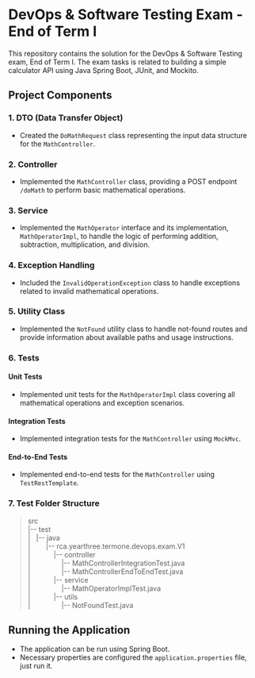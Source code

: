 # DevOps & Software Testing Exam - End of Term I

This repository contains the solution for the DevOps & Software Testing exam, End of Term I. The exam tasks is related to building a simple calculator API using Java Spring Boot, JUnit, and Mockito.

## Project Components

### 1. DTO (Data Transfer Object)

- Created the `DoMathRequest` class representing the input data structure for the `MathController`.

### 2. Controller

- Implemented the `MathController` class, providing a POST endpoint `/doMath` to perform basic mathematical operations.

### 3. Service

- Implemented the `MathOperator` interface and its implementation, `MathOperatorImpl`, to handle the logic of performing addition, subtraction, multiplication, and division.

### 4. Exception Handling

- Included the `InvalidOperationException` class to handle exceptions related to invalid mathematical operations.

### 5. Utility Class

- Implemented the `NotFound` utility class to handle not-found routes and provide information about available paths and usage instructions.

### 6. Tests

#### Unit Tests

- Implemented unit tests for the `MathOperatorImpl` class covering all mathematical operations and exception scenarios.

#### Integration Tests

- Implemented integration tests for the `MathController` using `MockMvc`.

#### End-to-End Tests

- Implemented end-to-end tests for the `MathController` using `TestRestTemplate`.

### 7. Test Folder Structure

>src&nbsp; <br>
|--&nbsp;test&nbsp; <br>
|&nbsp;&nbsp;&nbsp;|--&nbsp;java&nbsp; <br>
|&nbsp;&nbsp;&nbsp;&nbsp;&nbsp;&nbsp;&nbsp;&nbsp;|--&nbsp;rca.yearthree.termone.devops.exam.V1&nbsp; <br>
|&nbsp;&nbsp;&nbsp;&nbsp;&nbsp;&nbsp;&nbsp;&nbsp;&nbsp;&nbsp;&nbsp;&nbsp;|--&nbsp;controller&nbsp; <br>
|&nbsp;&nbsp;&nbsp;&nbsp;&nbsp;&nbsp;&nbsp;&nbsp;&nbsp;&nbsp;&nbsp;&nbsp;&nbsp;&nbsp;&nbsp;&nbsp;|--&nbsp;MathControllerIntegrationTest.java&nbsp; <br>
|&nbsp;&nbsp;&nbsp;&nbsp;&nbsp;&nbsp;&nbsp;&nbsp;&nbsp;&nbsp;&nbsp;&nbsp;&nbsp;&nbsp;&nbsp;&nbsp;|--&nbsp;MathControllerEndToEndTest.java&nbsp; <br>
|&nbsp;&nbsp;&nbsp;&nbsp;&nbsp;&nbsp;&nbsp;&nbsp;&nbsp;&nbsp;&nbsp;&nbsp;|--&nbsp;service&nbsp; <br>
|&nbsp;&nbsp;&nbsp;&nbsp;&nbsp;&nbsp;&nbsp;&nbsp;&nbsp;&nbsp;&nbsp;&nbsp;&nbsp;&nbsp;&nbsp;&nbsp;|--&nbsp;MathOperatorImplTest.java&nbsp; <br>
|&nbsp;&nbsp;&nbsp;&nbsp;&nbsp;&nbsp;&nbsp;&nbsp;&nbsp;&nbsp;&nbsp;&nbsp;|--&nbsp;utils&nbsp; <br>
|&nbsp;&nbsp;&nbsp;&nbsp;&nbsp;&nbsp;&nbsp;&nbsp;&nbsp;&nbsp;&nbsp;&nbsp;&nbsp;&nbsp;&nbsp;&nbsp;|--&nbsp;NotFoundTest.java&nbsp;


## Running the Application

- The application can be run using Spring Boot.
- Necessary properties are configured the `application.properties` file, just run it.